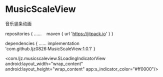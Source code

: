 # MusicScaleView
音乐竖条动画

repositories {
    ......
    maven { url 'https://jitpack.io' }
}
    
dependencies {
    ......
    implementation 'com.github.ljz0826:MusicScaleView:1.0.1'
}

<com.ljz.musicscaleview.SLoadingIndicatorView
    android:layout_width="wrap_content"
    android:layout_height="wrap_content"
    app:s_indicator_color="#ff0000"/>
